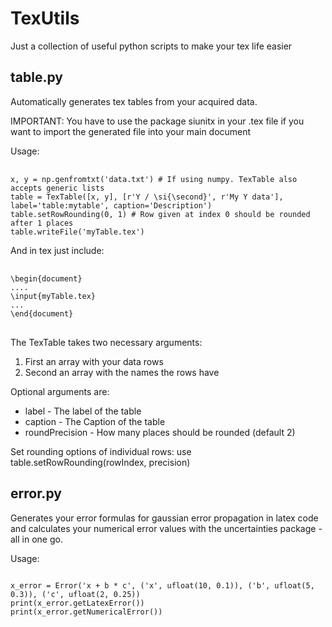 # TexUtils
Just a collection of useful python scripts to make your tex life easier

## table.py
Automatically generates tex tables from your acquired data.
<p> IMPORTANT: You have to use the package siunitx in your .tex file if you want to import the
           generated file into your main document</p>
           
Usage:
<pre> <code>
x, y = np.genfromtxt('data.txt') # If using numpy. TexTable also accepts generic lists
table = TexTable([x, y], [r'Y / \si{\second}', r'My Y data'], label='table:mytable', caption='Description')
table.setRowRounding(0, 1) # Row given at index 0 should be rounded after 1 places
table.writeFile('myTable.tex')
</code></pre>

And in tex just include:

<pre> <code>
\begin{document}
....
\input{myTable.tex}
...
\end{document}
</code> </pre>

The TexTable takes two necessary arguments: 

1. First an array with your data rows
2. Second an array with the names the rows have

<p>Optional arguments are:</p>

- label - The label of the table
- caption - The Caption of the table
- roundPrecision - How many places should be rounded (default 2)

Set rounding options of individual rows:
use 
table.setRowRounding(rowIndex, precision)



## error.py
Generates your error formulas for gaussian error propagation in latex code and calculates your numerical
error values with the uncertainties package - all in one go.

Usage:
<pre><code>
x_error = Error('x + b * c', ('x', ufloat(10, 0.1)), ('b', ufloat(5, 0.3)), ('c', ufloat(2, 0.25))
print(x_error.getLatexError())
print(x_error.getNumericalError())
</code></pre>
